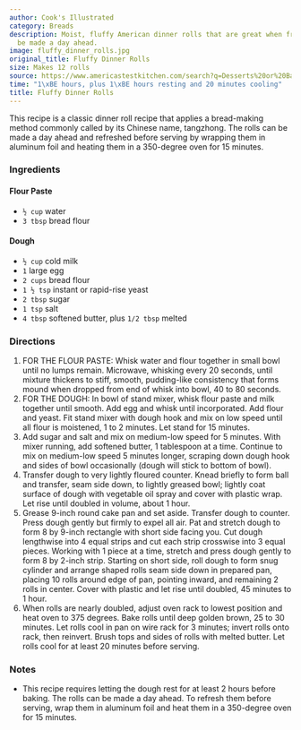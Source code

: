 ```yaml
---
author: Cook's Illustrated
category: Breads
description: Moist, fluffy American dinner rolls that are great when fresh and can
  be made a day ahead.
image: fluffy_dinner_rolls.jpg
original_title: Fluffy Dinner Rolls
size: Makes 12 rolls
source: https://www.americastestkitchen.com/search?q=Desserts%20or%20Baked%20Goods&dFR[search_site_list][0]=cio&fR[search_course_list][0]=Desserts%20or%20Baked%20Goods&fR[search_document_klass][0]=recipe
time: "1\xBE hours, plus 1\xBE hours resting and 20 minutes cooling"
title: Fluffy Dinner Rolls
---
```


This recipe is a classic dinner roll recipe that applies a bread-making method commonly called by its Chinese name, tangzhong. The rolls can be made a day ahead and refreshed before serving by wrapping them in aluminum foil and heating them in a 350-degree oven for 15 minutes.

### Ingredients

#### Flour Paste
* `½ cup` water
* `3 tbsp` bread flour

#### Dough
* `½ cup` cold milk
* `1` large egg
* `2 cups` bread flour
* `1 ½ tsp` instant or rapid-rise yeast
* `2 tbsp` sugar
* `1 tsp` salt
* `4 tbsp` softened butter, plus `1/2 tbsp` melted

### Directions

1. FOR THE FLOUR PASTE: Whisk water and flour together in small bowl until no lumps remain. Microwave, whisking every 20 seconds, until mixture thickens to stiff, smooth, pudding-like consistency that forms mound when dropped from end of whisk into bowl, 40 to 80 seconds.
2. FOR THE DOUGH: In bowl of stand mixer, whisk flour paste and milk together until smooth. Add egg and whisk until incorporated. Add flour and yeast. Fit stand mixer with dough hook and mix on low speed until all flour is moistened, 1 to 2 minutes. Let stand for 15 minutes.
3. Add sugar and salt and mix on medium-low speed for 5 minutes. With mixer running, add softened butter, 1 tablespoon at a time. Continue to mix on medium-low speed 5 minutes longer, scraping down dough hook and sides of bowl occasionally (dough will stick to bottom of bowl).
4. Transfer dough to very lightly floured counter. Knead briefly to form ball and transfer, seam side down, to lightly greased bowl; lightly coat surface of dough with vegetable oil spray and cover with plastic wrap. Let rise until doubled in volume, about 1 hour.
5. Grease 9-inch round cake pan and set aside. Transfer dough to counter. Press dough gently but firmly to expel all air. Pat and stretch dough to form 8 by 9-inch rectangle with short side facing you. Cut dough lengthwise into 4 equal strips and cut each strip crosswise into 3 equal pieces. Working with 1 piece at a time, stretch and press dough gently to form 8 by 2-inch strip. Starting on short side, roll dough to form snug cylinder and arrange shaped rolls seam side down in prepared pan, placing 10 rolls around edge of pan, pointing inward, and remaining 2 rolls in center. Cover with plastic and let rise until doubled, 45 minutes to 1 hour.
6. When rolls are nearly doubled, adjust oven rack to lowest position and heat oven to 375 degrees. Bake rolls until deep golden brown, 25 to 30 minutes. Let rolls cool in pan on wire rack for 3 minutes; invert rolls onto rack, then reinvert. Brush tops and sides of rolls with melted butter. Let rolls cool for at least 20 minutes before serving.

### Notes

- This recipe requires letting the dough rest for at least 2 hours before baking. The rolls can be made a day ahead. To refresh them before serving, wrap them in aluminum foil and heat them in a 350-degree oven for 15 minutes.